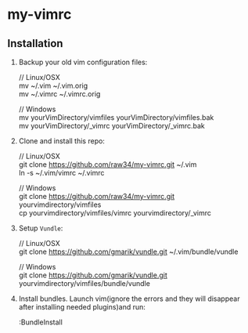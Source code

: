 # my-vimrc

## Installation

1. Backup your old vim configuration files:

    // Linux/OSX  
    mv ~/.vim ~/.vim.orig  
    mv ~/.vimrc ~/.vimrc.orig

    // Windows  
    mv yourVimDirectory/vimfiles yourVimDirectory/vimfiles.bak  
    mv yourVimDirectory/_vimrc yourVimDirectory/_vimrc.bak

2. Clone and install this repo:

    // Linux/OSX  
    git clone https://github.com/raw34/my-vimrc.git ~/.vim  
    ln -s ~/.vim/vimrc ~/.vimrc

    // Windows  
    git clone https://github.com/raw34/my-vimrc.git yourvimdirectory/vimfiles  
    cp yourvimdirectory/vimfiles/vimrc yourvimdirectory/_vimrc

3. Setup `Vundle`:

    // Linux/OSX  
    git clone https://github.com/gmarik/vundle.git ~/.vim/bundle/vundle  

    // Windows  
    git clone https://github.com/gmarik/vundle.git yourvimdirectory/vimfiles/bundle/vundle

4. Install bundles. Launch vim(ignore the errors and they will disappear after installing needed plugins)and run:

    :BundleInstall  
